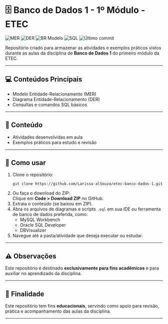   <h1>🗄️ Banco de Dados 1 - 1º Módulo - ETEC</h1>

  <p>
    <img src="https://img.shields.io/badge/topic-MER-orange" alt="MER" />
    <img src="https://img.shields.io/badge/topic-DER-blue" alt="DER" />
    <img src="https://img.shields.io/badge/tool-BR%20Modelo-4A90E2?logo=database&logoColor=white" alt="BR Modelo" />
    <img src="https://img.shields.io/badge/language-SQL-red" alt="SQL" />
    <img src="https://img.shields.io/github/last-commit/Larissa-alSouza/etec-banco-dados-1" alt="Último commit" />
  </p>

  <p>
    Repositório criado para armazenar as atividades e exemplos práticos vistos durante as aulas da disciplina de <strong>Banco de Dados 1</strong> do primeiro módulo da ETEC.
  </p>

  <hr />

  <h2>💻 Conteúdos Principais</h2>
  <ul>
    <li>Modelo Entidade-Relacionamento (MER)</li>
    <li>Diagrama Entidade-Relacionamento (DER)</li>
    <li>Consultas e comandos SQL básicos</li>
  </ul>

  <hr />

  <h2>📂 Conteúdo</h2>
  <ul>
    <li>Atividades desenvolvidas em aula</li>
    <li>Exemplos práticos para estudo e revisão</li>
  </ul>

  <hr />

  <h2>🚀 Como usar</h2>
  <ol>
    <li>
      Clone o repositório:
      <pre><code>git clone https://github.com/Larissa-alSouza/etec-banco-dados-1.git</code></pre>
    </li>
    <li>Ou faça o download do ZIP:<br />
      Clique em <strong>Code &gt; Download ZIP</strong> no GitHub.
    </li>
    <li>Extraia o conteúdo (se baixou em ZIP).</li>
    <li>
      Abra os arquivos de diagramas e scripts <code>.sql</code> em sua IDE ou ferramenta de banco de dados preferida, como:
      <ul>
        <li>MySQL Workbench</li>
        <li>Oracle SQL Developer</li>
        <li>DBVisualizer</li>
      </ul>
    </li>
    <li>Navegue até a pasta/atividade que deseja executar ou estudar.</li>
  </ol>

  <hr />

  <h2>⚠️ Observações</h2>
  <p>Este repositório é destinado <strong>exclusivamente para fins acadêmicos</strong> e para auxiliar no aprendizado da disciplina.</p>

  <hr />

  <h2>🎯 Finalidade</h2>
  <p>Este repositório tem fins <strong>educacionais</strong>, servindo como apoio para revisão, prática e acompanhamento das aulas da disciplina.</p>

  <hr />
